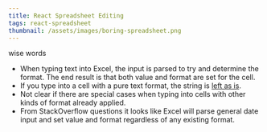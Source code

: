 ```yaml
---
title: React Spreadsheet Editing
tags: react-spreadsheet
thumbnail: /assets/images/boring-spreadsheet.png
---
```


wise words

* When typing text into Excel, the input is parsed to try and determine the format. The end result is that both value and format are set for the cell.
* If you type into a cell with a pure text format, the string is [left as is](https://support.microsoft.com/en-gb/office/stop-automatically-changing-numbers-to-dates-452bd2db-cc96-47d1-81e4-72cec11c4ed8).
* Not clear if there are special cases when typing into cells with other kinds of format already applied.
* From StackOverflow questions it looks like Excel will parse general date input and set value and format regardless of any existing format.

